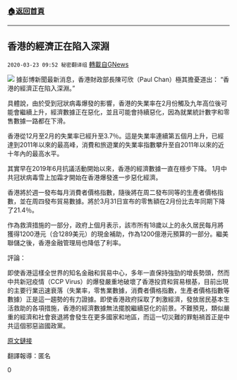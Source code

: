 ###  [:house:返回首頁](https://github.com/ourhimalayas/txt)
---

## 香港的經濟正在陷入深淵
`2020-03-23 09:52 秘密翻译组` [轉載自GNews](https://gnews.org/zh-hant/149680/)

![](https://s3-ap-northeast-1.amazonaws.com/news.guo.offload.media/wp-content/uploads/2020/03/23094331/Picture-1-50.png)
據彭博新聞最新消息，香港財政部長陳可欣（Paul Chan）極其擔憂道出： “香港的經濟正在陷入深淵。”

具體說，由於受到冠狀病毒爆發的影響，香港的失業率在2月份觸及九年高位後可能會繼續上升，經濟數據正在惡化，並且可能會持續惡化，因為就業統計數字和零售數據一路都在下滑。

香港從12月至2月的失業率已經升至3.7％。這是失業率連續第五個月上升，已經達到2011年以來的最高峰，消費和旅遊業的失業率指數攀升至自2011年以來的近十年內的最高水平。

其實早在2019年6月抗議活動開始以來，香港的經濟數據一直在穩步下降。 1月中共冠狀病毒雪上加霜才開始在香港爆發進一步惡化經濟。

香港將於週一發布每月消費者價格指數，隨後將在周二發布同等的生產者價格指數，並在周四發布貿易數據。將於3月31日宣布的零售額在2月份比去年同期下降了21.4％。

作為救濟措施的一部分，政府上個月表示，該市所有18歲以上的永久居民每月將獲得1200港元（合1289美元）的現金補助，作為1200億港元預算的一部分。繼美聯儲之後，香港金融管理局也降低了利率。

評論：

即使香港這樣全世界的知名金融和貿易中心，多年一直保持強勁的增長勢頭，然而中共新冠疫情（CCP Virus）的爆發嚴重地破壞了香港投資和貿易根基，目前出現的主要行業迅速衰落（失業率，零售業數據，消費者價格指數，生產者價格指數等數據）正是這一趨勢的有力證據。即使香港政府採取了刺激經濟，發放居民基本生活救助的各項措施，香港的經濟數據無法擺脫繼續惡化的前景。不難預見，類似嚴重的經濟和社會衰退將會發生在更多國家和地區，而這一切災難的罪魁禍首正是中共這個邪惡盜國政黨。

[原文鏈接](https://www.bloomberg.com/news/articles/2020-03-22/hong-kong-s-economy-is-in-deep-water-finance-chief-says)

翻譯報導：匿名

0
